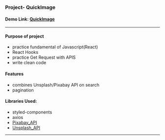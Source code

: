 ### Project- QuickImage

#### Demo Link: [QuickImage](https://quick-image.netlify.app/)

---

#### Purpose of project

-   practice fundamental of Javascript(React)
-   React Hooks
-   practice Get Request with APIS
-   write clean code

#### Features

-   combines Unsplash/Pixabay API on search
-   pagination

#### Libraries Used:

-   styled-components
-   axios
-   [Pixabay_API](https://pixabay.com/api/docs/)
-   [Unsplash_API](https://unsplash.com/documentation)

---
